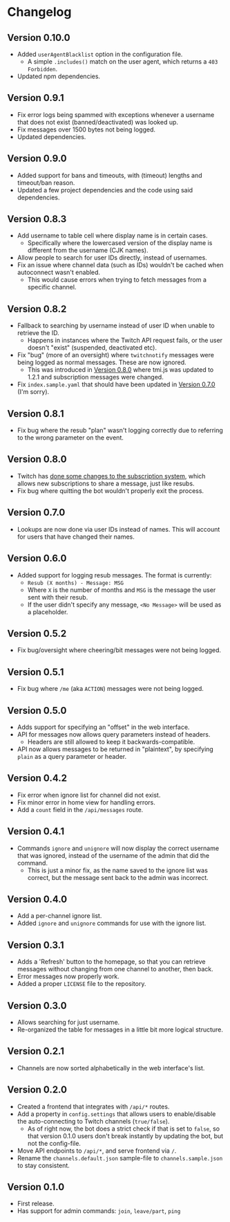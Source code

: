 # Changelog

## Version 0.10.0

- Added `userAgentBlacklist` option in the configuration file.
    - A simple `.includes()` match on the user agent, which returns a `403 Forbidden`.
- Updated npm dependencies.

## Version 0.9.1

- Fix error logs being spammed with exceptions whenever a username that does not exist (banned/deactivated) was looked up.
- Fix messages over 1500 bytes not being logged.
- Updated dependencies.

## Version 0.9.0

- Added support for bans and timeouts, with (timeout) lengths and timeout/ban reason.
- Updated a few project dependencies and the code using said dependencies.

## Version 0.8.3

- Add username to table cell where display name is in certain cases.
    - Specifically where the lowercased version of the display name is different from the username (CJK names).
- Allow people to search for user IDs directly, instead of usernames.
- Fix an issue where channel data (such as IDs) wouldn't be cached when autoconnect wasn't enabled.
    - This would cause errors when trying to fetch messages from a specific channel.

## Version 0.8.2

- Fallback to searching by username instead of user ID when unable to retrieve the ID.
    - Happens in instances where the Twitch API request fails, or the user doesn't "exist" (suspended, deactivated etc).
- Fix "bug" (more of an oversight) where `twitchnotify` messages were being logged as normal messages. These are now ignored.
    - This was introduced in [Version 0.8.0](#version-080) where tmi.js was updated to 1.2.1 and subscription messages were changed.
- Fix `index.sample.yaml` that should have been updated in [Version 0.7.0](#version-070) (I'm sorry).

## Version 0.8.1

- Fix bug where the resub "plan" wasn't logging correctly due to referring to the wrong parameter on the event.

## Version 0.8.0

- Twitch has [done some changes to the subscription system](https://discuss.dev.twitch.tv/t/subscriptions-beta-changes/10023), which allows new subscriptions to share a message, just like resubs.
- Fix bug where quitting the bot wouldn't properly exit the process.

## Version 0.7.0

- Lookups are now done via user IDs instead of names. This will account for users that have changed their names.

## Version 0.6.0

- Added support for logging resub messages. The format is currently:
    - `Resub (X months) - Message: MSG`
    - Where `X` is the number of months and `MSG` is the message the user sent with their resub.
    - If the user didn't specify any message, `<No Message>` will be used as a placeholder.

## Version 0.5.2

- Fix bug/oversight where cheering/bit messages were not being logged.

## Version 0.5.1

- Fix bug where `/me` (aka `ACTION`) messages were not being logged.

## Version 0.5.0

- Adds support for specifying an "offset" in the web interface.
- API for messages now allows query parameters instead of headers.
    - Headers are still allowed to keep it backwards-compatible.
- API now allows messages to be returned in "plaintext", by specifying `plain` as a query parameter or header.

## Version 0.4.2

- Fix error when ignore list for channel did not exist.
- Fix minor error in home view for handling errors.
- Add a `count` field in the `/api/messages` route.

## Version 0.4.1

- Commands `ignore` and `unignore` will now display the correct username that was ignored, instead of the username of the admin that did the command.
    - This is just a minor fix, as the name saved to the ignore list was correct, but the message sent back to the admin was incorrect.

## Version 0.4.0

- Add a per-channel ignore list.
- Added `ignore` and `unignore` commands for use with the ignore list.

## Version 0.3.1

- Adds a 'Refresh' button to the homepage, so that you can retrieve messages without changing from one channel to another, then back.
- Error messages now properly work.
- Added a proper `LICENSE` file to the repository.

## Version 0.3.0

- Allows searching for just username.
- Re-organized the table for messages in a little bit more logical structure.

## Version 0.2.1

- Channels are now sorted alphabetically in the web interface's list.

## Version 0.2.0

- Created a frontend that integrates with `/api/*` routes.
- Add a property in `config.settings` that allows users to enable/disable the auto-connecting to Twitch channels (`true/false`).
    - As of right now, the bot does a strict check if that is set to `false`, so that version 0.1.0 users don't break instantly by updating the bot, but not the config-file.
- Move API endpoints to `/api/*`, and serve frontend via `/`.
- Rename the `channels.default.json` sample-file to `channels.sample.json` to stay consistent.

## Version 0.1.0

- First release.
- Has support for admin commands: `join`, `leave/part`, `ping`
